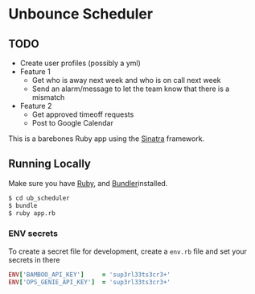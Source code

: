 # Unbounce Scheduler

## TODO
- Create user profiles (possibly a yml)
- Feature 1
  - Get who is away next week and who is on call next week
  - Send an alarm/message to let the team know that there is a mismatch
- Feature 2
  - Get approved timeoff requests
  - Post to Google Calendar

This is a barebones Ruby app using the [Sinatra](http://www.sinatrarb.com) framework.

## Running Locally

Make sure you have [Ruby](https://www.ruby-lang.org), and [Bundler](http://bundler.io)installed.

```sh
$ cd ub_scheduler
$ bundle
$ ruby app.rb
```

### ENV secrets

To create a secret file for development, create a `env.rb` file and set your secrets in there

```rb
ENV['BAMBOO_API_KEY']     = 'sup3rl33ts3cr3+'
ENV['OPS_GENIE_API_KEY']  = 'sup3rl33ts3cr3+'
```
